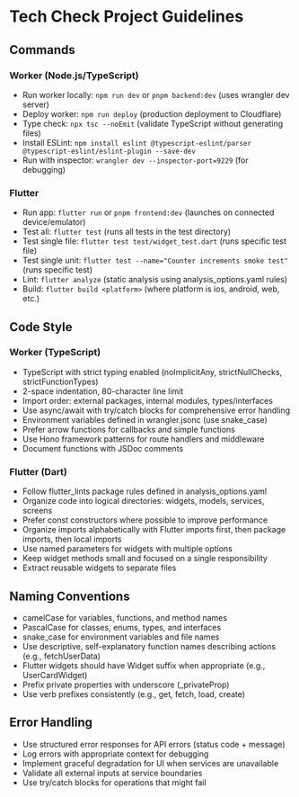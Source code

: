 # Tech Check Project Guidelines

## Commands
### Worker (Node.js/TypeScript)
- Run worker locally: `npm run dev` or `pnpm backend:dev` (uses wrangler dev server)
- Deploy worker: `npm run deploy` (production deployment to Cloudflare)
- Type check: `npx tsc --noEmit` (validate TypeScript without generating files)
- Install ESLint: `npm install eslint @typescript-eslint/parser @typescript-eslint/eslint-plugin --save-dev`
- Run with inspector: `wrangler dev --inspector-port=9229` (for debugging)

### Flutter
- Run app: `flutter run` or `pnpm frontend:dev` (launches on connected device/emulator)
- Test all: `flutter test` (runs all tests in the test directory)
- Test single file: `flutter test test/widget_test.dart` (runs specific test file)
- Test single unit: `flutter test --name="Counter increments smoke test"` (runs specific test)
- Lint: `flutter analyze` (static analysis using analysis_options.yaml rules)
- Build: `flutter build <platform>` (where platform is ios, android, web, etc.)

## Code Style
### Worker (TypeScript)
- TypeScript with strict typing enabled (noImplicitAny, strictNullChecks, strictFunctionTypes)
- 2-space indentation, 80-character line limit
- Import order: external packages, internal modules, types/interfaces
- Use async/await with try/catch blocks for comprehensive error handling
- Environment variables defined in wrangler.jsonc (use snake_case)
- Prefer arrow functions for callbacks and simple functions
- Use Hono framework patterns for route handlers and middleware
- Document functions with JSDoc comments

### Flutter (Dart)
- Follow flutter_lints package rules defined in analysis_options.yaml
- Organize code into logical directories: widgets, models, services, screens
- Prefer const constructors where possible to improve performance
- Organize imports alphabetically with Flutter imports first, then package imports, then local imports
- Use named parameters for widgets with multiple options
- Keep widget methods small and focused on a single responsibility
- Extract reusable widgets to separate files

## Naming Conventions
- camelCase for variables, functions, and method names
- PascalCase for classes, enums, types, and interfaces
- snake_case for environment variables and file names
- Use descriptive, self-explanatory function names describing actions (e.g., fetchUserData)
- Flutter widgets should have Widget suffix when appropriate (e.g., UserCardWidget)
- Prefix private properties with underscore (_privateProp)
- Use verb prefixes consistently (e.g., get, fetch, load, create)

## Error Handling
- Use structured error responses for API errors (status code + message)
- Log errors with appropriate context for debugging
- Implement graceful degradation for UI when services are unavailable
- Validate all external inputs at service boundaries
- Use try/catch blocks for operations that might fail
